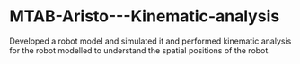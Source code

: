 # MTAB-Aristo---Kinematic-analysis
Developed a robot model and simulated it and performed kinematic analysis for the robot modelled to understand the spatial positions of the robot.
